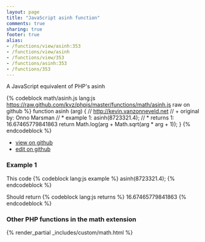 ```yaml
---
layout: page
title: "JavaScript asinh function"
comments: true
sharing: true
footer: true
alias:
- /functions/view/asinh:353
- /functions/view/asinh
- /functions/view/353
- /functions/asinh:353
- /functions/353
---
```

<!-- Generated by Rakefile:build -->
A JavaScript equivalent of PHP's asinh

{% codeblock math/asinh.js lang:js https://raw.github.com/kvz/phpjs/master/functions/math/asinh.js raw on github %}
function asinh (arg) {
  // http://kevin.vanzonneveld.net
  // +   original by: Onno Marsman
  // *     example 1: asinh(8723321.4);
  // *     returns 1: 16.67465779841863
  return Math.log(arg + Math.sqrt(arg * arg + 1));
}
{% endcodeblock %}

 - [view on github](https://github.com/kvz/phpjs/blob/master/functions/math/asinh.js)
 - [edit on github](https://github.com/kvz/phpjs/edit/master/functions/math/asinh.js)

### Example 1
This code
{% codeblock lang:js example %}
asinh(8723321.4);
{% endcodeblock %}

Should return
{% codeblock lang:js returns %}
16.67465779841863
{% endcodeblock %}


### Other PHP functions in the math extension
{% render_partial _includes/custom/math.html %}
